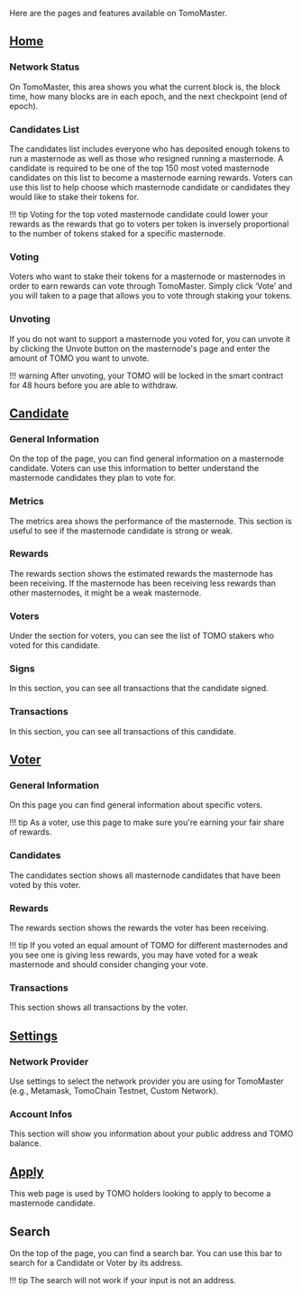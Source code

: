 Here are the pages and features available on TomoMaster.

## [Home](https://master.testnet.tomochain.com/)
### Network Status
On TomoMaster, this area shows you what the current block is, the block time, how many blocks are in each epoch, and the next checkpoint (end of epoch).


### Candidates List
The candidates list includes everyone who has deposited enough tokens to run a masternode as well as those who resigned running a masternode.
A candidate is required to be one of the top 150 most voted masternode candidates on this list to become a masternode earning rewards.
Voters can use this list to help choose which masternode candidate or candidates they would like to stake their tokens for.

!!! tip
    Voting for the top voted masternode candidate could lower your rewards as the rewards that go to voters per token is inversely proportional to the number of tokens staked for a specific masternode.


### Voting
Voters who want to stake their tokens for a masternode or masternodes in order to earn rewards can vote through TomoMaster.
Simply click ‘Vote’ and you will taken to a page that allows you to vote through staking your tokens.


### Unvoting
If you do not want to support a masternode you voted for, you can unvote it by clicking the Unvote button on the masternode's page and enter the amount of TOMO you want to unvote.

!!! warning
    After unvoting, your TOMO will be locked in the smart contract for 48 hours before you are able to withdraw.


## [Candidate](https://master.testnet.tomochain.com/candidate/0xfc5571921c6d3672e13b58ea23dea534f2b35fa0)
### General Information
On the top of the page, you can find general information on a masternode candidate.
Voters can use this information to better understand the masternode candidates they plan to vote for.


### Metrics
The metrics area shows the performance of the masternode.
This section is useful to see if the masternode candidate is strong or weak.


### Rewards
The rewards section shows the estimated rewards the masternode has been receiving.
If the masternode has been receiving less rewards than other masternodes, it might be a weak masternode.


### Voters
Under the section for voters, you can see the list of TOMO stakers who voted for this candidate.


### Signs
In this section, you can see all transactions that the candidate signed.


### Transactions
In this section, you can see all transactions of this candidate.


## [Voter](https://master.testnet.tomochain.com/voter/0x487d62d33467c4842c5e54eb370837e4e88bba0f)
### General Information
On this page you can find general information about specific voters.

!!! tip
    As a voter, use this page to make sure you're earning your fair share of rewards.


### Candidates
The candidates section shows all masternode candidates that have been voted by this voter.

### Rewards
The rewards section shows the rewards the voter has been receiving.

!!! tip
    If you voted an equal amount of TOMO for different masternodes and you see one is giving less rewards, you may have voted for a weak masternode and should consider changing your vote.


### Transactions
This section shows all transactions by the voter.


## [Settings](https://master.testnet.tomochain.com/setting)
### Network Provider
Use settings to select the network provider you are using for TomoMaster (e.g., Metamask, TomoChain Testnet, Custom Network).


### Account Infos
This section will show you information about your public address and TOMO balance.


## [Apply](https://master.testnet.tomochain.com/apply)
This web page is used by TOMO holders looking to apply to become a masternode candidate.

## Search
On the top of the page, you can find a search bar.
You can use this bar to search for a Candidate or Voter by its address.

!!! tip
    The search will not work if your input is not an address.
